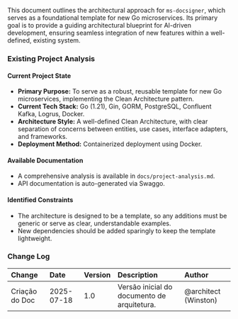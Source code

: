 This document outlines the architectural approach for `ms-docsigner`, which serves as a foundational template for new Go microservices. Its primary goal is to provide a guiding architectural blueprint for AI-driven development, ensuring seamless integration of new features within a well-defined, existing system.

### Existing Project Analysis

#### Current Project State
- **Primary Purpose:** To serve as a robust, reusable template for new Go microservices, implementing the Clean Architecture pattern.
- **Current Tech Stack:** Go (1.21), Gin, GORM, PostgreSQL, Confluent Kafka, Logrus, Docker.
- **Architecture Style:** A well-defined Clean Architecture, with clear separation of concerns between entities, use cases, interface adapters, and frameworks.
- **Deployment Method:** Containerized deployment using Docker.

#### Available Documentation
- A comprehensive analysis is available in `docs/project-analysis.md`.
- API documentation is auto-generated via Swaggo.

#### Identified Constraints
- The architecture is designed to be a template, so any additions must be generic or serve as clear, understandable examples.
- New dependencies should be added sparingly to keep the template lightweight.

### Change Log

| Change | Date | Version | Description | Author |
| :--- | :--- | :--- | :--- | :--- |
| Criação do Doc | 2025-07-18 | 1.0 | Versão inicial do documento de arquitetura. | @architect (Winston) |
